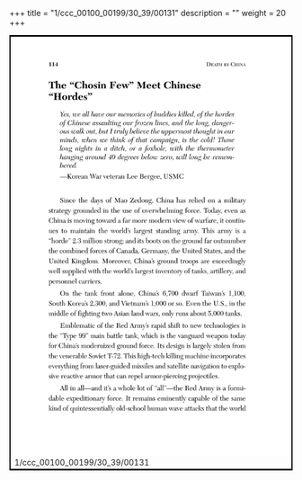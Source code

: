 +++
title = "1/ccc_00100_00199/30_39/00131"
description = ""
weight = 20
+++

<table style="border:2px solid black;max-width:800px;max-height:800px;" 
><tr><td>
<img class="center-fit-jpg"
src="/jpg_/out_jpg_dbc_131.jpg">
1/ccc_00100_00199/30_39/00131
</img></td></tr></table>
